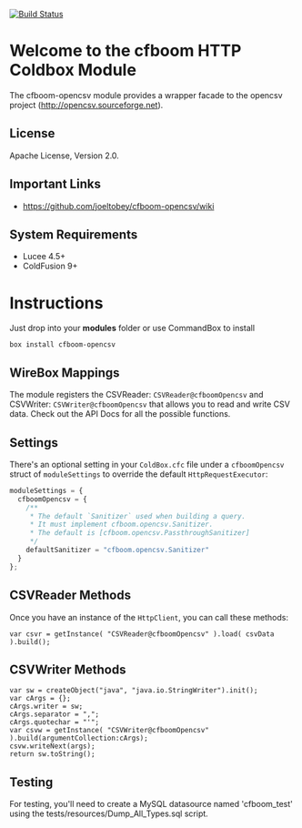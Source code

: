 [![Build Status](https://api.travis-ci.org/joeltobey/cfboom-opencsv.svg?branch=development)](https://travis-ci.org/joeltobey/cfboom-opencsv)

# Welcome to the cfboom HTTP Coldbox Module
The cfboom-opencsv module provides a wrapper facade to the opencsv project (http://opencsv.sourceforge.net).

## License
Apache License, Version 2.0.

## Important Links
- https://github.com/joeltobey/cfboom-opencsv/wiki

## System Requirements
- Lucee 4.5+
- ColdFusion 9+

# Instructions
Just drop into your **modules** folder or use CommandBox to install

`box install cfboom-opencsv`

## WireBox Mappings
The module registers the CSVReader: `CSVReader@cfboomOpencsv` and CSVWriter: `CSVWriter@cfboomOpencsv` that allows you to read and write CSV data. Check out the API Docs for all the possible functions.

## Settings
There's an optional setting in your `ColdBox.cfc` file under a `cfboomOpencsv` struct of `moduleSettings` to override the default `HttpRequestExecutor`:

```js
moduleSettings = {
  cfboomOpencsv = {
    /**
     * The default `Sanitizer` used when building a query.
     * It must implement cfboom.opencsv.Sanitizer.
     * The default is [cfboom.opencsv.PassthroughSanitizer]
     */
    defaultSanitizer = "cfboom.opencsv.Sanitizer"
  }
};
```

## CSVReader Methods

Once you have an instance of the `HttpClient`, you can call these methods:

```
var csvr = getInstance( "CSVReader@cfboomOpencsv" ).load( csvData ).build();
```

## CSVWriter Methods

```
var sw = createObject("java", "java.io.StringWriter").init();
var cArgs = {};
cArgs.writer = sw;
cArgs.separator = ",";
cArgs.quotechar = "'";
var csvw = getInstance( "CSVWriter@cfboomOpencsv" ).build(argumentCollection:cArgs);
csvw.writeNext(args);
return sw.toString();
```

## Testing

For testing, you'll need to create a MySQL datasource named 'cfboom_test' using the tests/resources/Dump_All_Types.sql script.